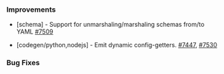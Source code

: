 
### Improvements

- [schema] - Support for unmarshaling/marshaling schemas from/to YAML
  [#7509](https://github.com/pulumi/pulumi/pull/7509)
  
- [codegen/python,nodejs] - Emit dynamic config-getters.
  [#7447](https://github.com/pulumi/pulumi/pull/7447),  [#7530](https://github.com/pulumi/pulumi/pull/7530)

### Bug Fixes

